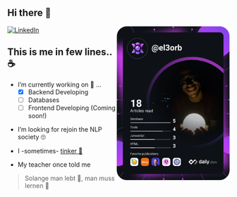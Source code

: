 ## Hi there 👋

<div align="left">
  <a href="https://www.linkedin.com/in/khaled-elorbany/" target="_blank">
    <img
      src="https://img.shields.io/static/v1?logo=linkedin&style=flat-square&color=0072b1&label=LinkedIn&message=%E2%98%86"
      alt="LinkedIn"
    />
  </a>

  <a href="https://app.daily.dev/el3orb" target="_blank">
    <img
      alt="I like to read 📖"
      width="256"
      align="right"
      src="https://github.com/KhaledElOrbany/KhaledElOrbany/blob/master/devcard.svg"
    />
  </a>
</div>

## This is me in few lines.. ☕

- I’m currently working on 🔭 ... 
  - [x] Backend Developing
  - [ ] Databases
  - [ ] Frontend Developing (Coming soon!)

* I’m looking for rejoin the NLP society 🙄

* I -sometimes- [tinker 🔧](https://github.com/KhaledElOrbany/CodeWars)

* My teacher once told me
> Solange man lebt 🌱,  man muss lernen 🙇